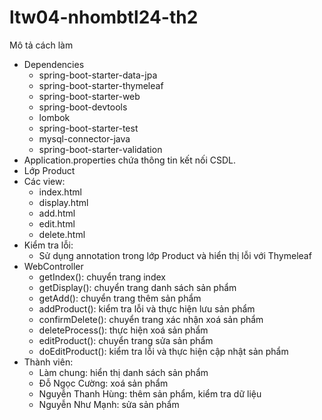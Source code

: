 # ltw04-nhombtl24-th2

Mô tả cách làm
- Dependencies
	- spring-boot-starter-data-jpa
	- spring-boot-starter-thymeleaf
	- spring-boot-starter-web
	- spring-boot-devtools
	- lombok
	- spring-boot-starter-test
	- mysql-connector-java
	- spring-boot-starter-validation
- Application.properties chứa thông tin kết nối CSDL.
- Lớp Product
- Các view:
	- index.html
	- display.html
	- add.html
	- edit.html
	- delete.html
- Kiểm tra lỗi:
	- Sử dụng annotation trong lớp Product và hiển thị lỗi với Thymeleaf 
- WebController
	- getIndex(): chuyển trang index
	- getDisplay(): chuyển trang danh sách sản phẩm
	- getAdd(): chuyển trang thêm sản phẩm
	- addProduct(): kiểm tra lỗi và thực hiện lưu sản phẩm
	- confirmDelete(): chuyển trang xác nhận xoá sản phẩm
	- deleteProcess(): thực hiện xoá sản phẩm 
	- editProduct(): chuyển trang sửa sản phẩm
	- doEditProduct(): kiểm tra lỗi và thực hiện cập nhật sản phẩm
- Thành viên:
	- Làm chung: hiển thị danh sách sản phẩm
	- Đỗ Ngọc Cường: xoá sản phẩm
	- Nguyễn Thanh Hùng: thêm sản phẩm, kiểm tra dữ liệu
	- Nguyễn Như Mạnh: sửa sản phẩm
